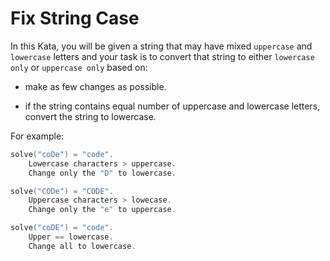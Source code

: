 # Fix String Case

In this Kata, you will be given a string that may have mixed `uppercase` and `lowercase` letters and your task is to convert that string to either `lowercase only` or `uppercase only` based on:

* make as few changes as possible.

* if the string contains equal number of uppercase and lowercase letters, convert the string to lowercase.

For example:

``` c
solve("coDe") = "code".
    Lowercase characters > uppercase.
    Change only the "D" to lowercase.

solve("CODe") = "CODE".
    Uppercase characters > lowecase.
    Change only the "e" to uppercase.

solve("coDE") = "code".
    Upper == lowercase.
    Change all to lowercase.
```
